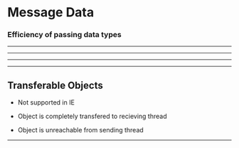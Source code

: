 <!-- .slide: data-background="rgba(168, 0, 32, 0.82)" -->
#  Message Data

### Efficiency of passing data types

---

<!-- .slide: data-background="./img/rt-by-type.png" -->

---

<!-- .slide: data-background="./img/rt-by-browser.png" -->

---

<!-- .slide: data-background="./img/type-effeciency.png" -->

---

<!-- .slide: data-background="rgba(168, 0, 32, 0.82)" -->
## Transferable Objects

* Not supported in IE

* Object is completely transfered to recieving thread

* Object is unreachable from sending thread

---

<!-- .slide: data-background="./img/transfer-improve.png" -->

